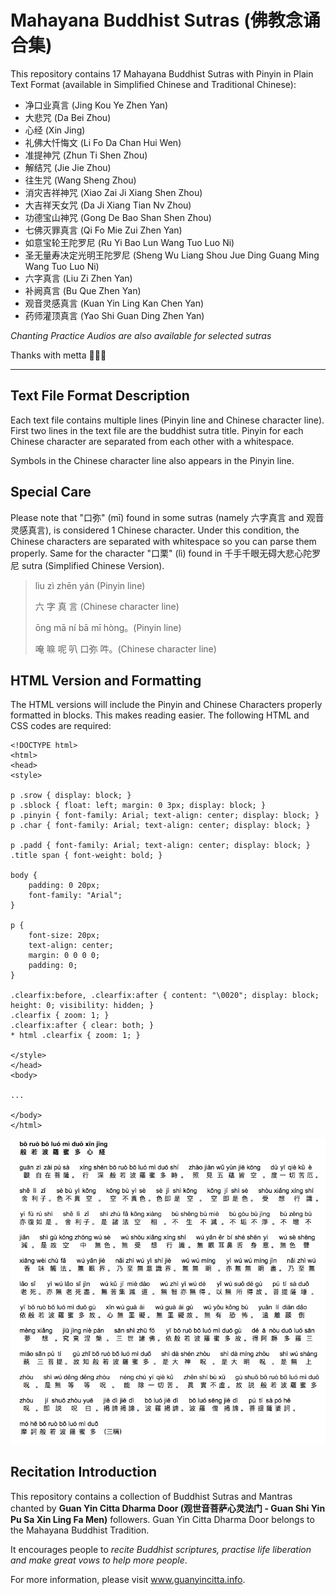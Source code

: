 # Mahayana Buddhist Sutras (佛教念诵合集)
This repository contains 17 Mahayana Buddhist Sutras with Pinyin in Plain Text Format (available in Simplified Chinese and Traditional Chinese):

* 净口业真言 (Jing Kou Ye Zhen Yan)
* 大悲咒 (Da Bei Zhou)
* 心经 (Xin Jing)
* 礼佛大忏悔文 (Li Fo Da Chan Hui Wen)
* 准提神咒 (Zhun Ti Shen Zhou)
* 解结咒 (Jie Jie Zhou)
* 往生咒 (Wang Sheng Zhou)
* 消灾吉祥神咒 (Xiao Zai Ji Xiang Shen Zhou)
* 大吉祥天女咒 (Da Ji Xiang Tian Nv Zhou)
* 功德宝山神咒 (Gong De Bao Shan Shen Zhou)
* 七佛灭罪真言 (Qi Fo Mie Zui Zhen Yan)
* 如意宝轮王陀罗尼 (Ru Yi Bao Lun Wang Tuo Luo Ni)
* 圣无量寿决定光明王陀罗尼 (Sheng Wu Liang Shou Jue Ding Guang Ming Wang Tuo Luo Ni)
* 六字真言 (Liu Zi Zhen Yan)
* 补阙真言 (Bu Que Zhen Yan)
* 观音灵感真言 (Kuan Yin Ling Kan Chen Yan)
* 药师灌顶真言 (Yao Shi Guan Ding Zhen Yan)

*Chanting Practice Audios are also available for selected sutras*

Thanks with metta
🙏🙏🙏

<hr>

##  Text File Format Description
Each text file contains multiple lines (Pinyin line and Chinese character line). First two lines in the text file are the buddhist sutra title. Pinyin for each Chinese character are separated from each other with a whitespace.

Symbols in the Chinese character line also appears in the Pinyin line.

##  Special Care
Please note that "口弥" (mī) found in some sutras (namely 六字真言 and 观音灵感真言), is considered 1 Chinese character. Under this condition, the Chinese characters are separated with whitespace so you can parse them properly. Same for the character "口栗" (lì) found in 千手千眼无碍大悲心陀罗尼 sutra (Simplified Chinese Version).

> lìu zì zhēn yán (Pinyin line)
>
> 六 字 真 言 (Chinese character line)
>
> 
> ōng mā ní bā mī hòng。(Pinyin line)
>
> 唵 嘛 呢 叭 口弥 吽。(Chinese character line)

## HTML Version and Formatting
The HTML versions will include the Pinyin and Chinese Characters properly formatted in blocks. This makes reading easier. The following HTML and CSS codes are required:

```
<!DOCTYPE html>
<html>
<head>
<style>

p .srow { display: block; }
p .sblock { float: left; margin: 0 3px; display: block; }
p .pinyin { font-family: Arial; text-align: center; display: block; }
p .char { font-family: Arial; text-align: center; display: block; }

p .padd { font-family: Arial; text-align: center; display: block; }
.title span { font-weight: bold; }

body {
	padding: 0 20px;
	font-family: "Arial";
}

p {
	font-size: 20px;
	text-align: center;
	margin: 0 0 0 0;
	padding: 0;
}

.clearfix:before, .clearfix:after { content: "\0020"; display: block; height: 0; visibility: hidden; }
.clearfix { zoom: 1; }
.clearfix:after { clear: both; }
* html .clearfix { zoom: 1; }

</style>
</head>
<body>

...

</body>
</html>
```

![Screenshot showing Heart Sutra HTML output example](example_html_version_heart_sutra.png)


##  Recitation Introduction
This repository contains a collection of Buddhist Sutras and Mantras chanted by **Guan Yin Citta Dharma Door (观世音菩萨心灵法门 - Guan Shi Yin Pu Sa Xin Ling Fa Men)** followers. Guan Yin Citta Dharma Door belongs to the Mahayana Buddhist Tradition.

It encourages people to *recite Buddhist scriptures, practise life liberation and make great vows to help more people*.

For more information, please visit <a href="http://www.guanyincitta.info">www.guanyincitta.info</a>.
